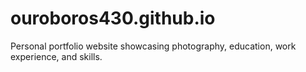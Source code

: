 # ouroboros430.github.io
Personal portfolio website showcasing photography, education, work experience, and skills.
